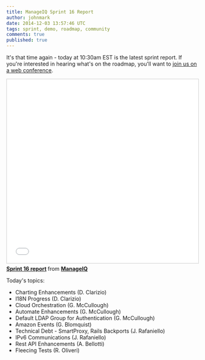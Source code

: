 ```yaml
---
title: ManageIQ Sprint 16 Report
author: johnmark
date: 2014-12-03 13:57:46 UTC
tags: sprint, demo, roadmap, community
comments: true
published: true
---
```


It's that time again - today at 10:30am EST is the latest sprint report. If you're interested in hearing what's on the roadmap, you'll want to [join us on a web conference](https://bluejeans.com/946365937). 

<iframe src="//www.slideshare.net/slideshow/embed_code/42306120" width="595" height="485" frameborder="0" marginwidth="0" marginheight="0" scrolling="no" style="border:1px solid #CCC; border-width:1px; margin-bottom:5px; max-width: 100%;" allowfullscreen> </iframe> <div style="margin-bottom:5px"> <strong> <a href="//www.slideshare.net/ManageIQ/sprint-16-report" title="Sprint 16 report" target="_blank">Sprint 16 report</a> </strong> from <strong><a href="//www.slideshare.net/ManageIQ" target="_blank">ManageIQ</a></strong>

Today's topics:

* Charting Enhancements (D. Clarizio) 
* I18N Progress (D. Clarizio) 
* Cloud Orchestration (G. McCullough) 
* Automate Enhancements (G. McCullough) 
* Default LDAP Group for Authentication (G. McCullough) 
* Amazon Events (G. Blomquist) 
* Technical Debt - SmartProxy, Rails Backports (J. Rafaniello) 
* IPv6 Communications (J. Rafaniello) 
* Rest API Enhancements (A. Bellotti) 
* Fleecing Tests (R. Oliveri)
